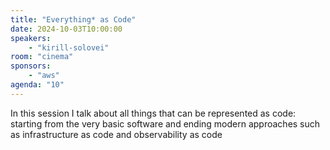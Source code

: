```yaml
---
title: "Everything* as Code"
date: 2024-10-03T10:00:00
speakers:
    - "kirill-solovei"
room: "cinema"
sponsors: 
    - "aws"
agenda: "10"
---
```


In this session I talk about all things that can be represented as code: starting from the very basic software and ending modern approaches such as infrastructure as code and observability as code